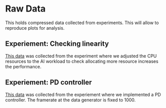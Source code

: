 # Raw Data
This holds compressed data collected from experiments. This will allow to reproduce plots for analysis.

## Experiement: Checking linearity
[This data](check_linearity/) was collected from the experiment where we adjusted the CPU resources to the AI workload to check allocating more resource increases the performance.

## Experiement: PD controller
[This data](pd_controller/) was collected from the experiement where we implemented a PD controller. The framerate at the data generator is fixed to 1000.